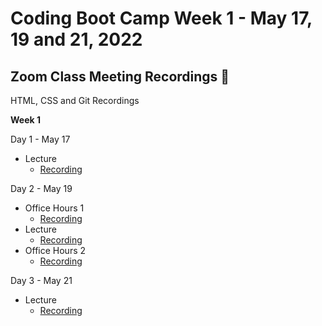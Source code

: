 # Coding Boot Camp Week 1 - May 17, 19 and 21, 2022 

## Zoom Class Meeting Recordings 🎥

HTML, CSS and Git Recordings

**Week 1**

Day 1 - May 17
* Lecture
  * [Recording](https://zoom.us/rec/play/vpPvfz52TAfUiwPGB-yEBEGBkTegMehopiRSnoiGn2yL5qiC5Cy3DNFC4d3cgzssq-_-7PDYp4kEmvsR.s8SDMYWDqJcqOOJu)

Day 2 - May 19
* Office Hours 1
  * [Recording](https://zoom.us/rec/play/vY-qFRIL_0rK6q918r2Go6zImlzAGBBAYGiOgNpcPB3TrlYbOH0HQFfDt3ZFVRK-7gpivJXfgXboC_CI.KOHgOEVmN_NRBKXW)
* Lecture
  * [Recording](https://zoom.us/rec/play/MOYyyIP-ozjF2SDujI_RPK0j1mceZWYtx70uut2plQUPtAUxiLCQyWlAX-oN0-W0IM43pJYn1UHHxxjw.8c3IWq4_i7zJvwar)
* Office Hours 2
  * [Recording](https://zoom.us/rec/play/tPwIgvPTVXHagByCZBUI3JhC4pUaUic67N9qmrRXFyVy73mYIMJG6TqvAGOETzQbUD311lAZ7k7ods8.qO1Ao2RfAOWL5fEx)

Day 3 - May 21
* Lecture
  * [Recording](https://zoom.us/rec/play/LZ5Tv4zL_cXCjeu-NeGFAp4xvOJQzLywzHkkU-Zzvax2WNsAVGAp6pYVUuILQjoLg83ZS-OOi9zmtdh8.Uj4YNT9b0rWdHiAH)